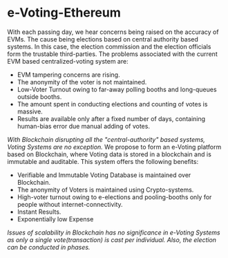 # e-Voting-Ethereum
With each passing day, we hear concerns being raised on the accuracy of EVMs. The cause being elections based on central authority based systems. In this case, the election commission and the election officials form the trustable third-parties. The problems associated with the current EVM based centralized-voting system are:
- EVM tampering concerns are rising.
- The anonymity of the voter is not maintained.
- Low-Voter Turnout owing to far-away polling booths and long-queues outside booths.
- The amount spent in conducting elections and counting of votes is massive.
- Results are available only after a fixed number of days, containing human-bias error due manual adding of votes.

_With Blockchain disrupting all the "central-authority" based systems, Voting Systems are no exception._ We propose to form an e-Voting platform based on Blockchain, where Voting data is stored in a blockchain and is immutable and auditable. This system offers the following benefits:

- Verifiable and Immutable Voting Database is maintained over Blockchain.
- The anonymity of Voters is maintained using Crypto-systems.
- High-voter turnout owing to e-elections and pooling-booths only for people without internet-connectivity.
- Instant Results.
- Exponentially low Expense

_Issues of scalability in Blockchain has no significance in e-Voting Systems as only a single vote(transaction) is cast per individual. Also, the election can be conducted in phases._
